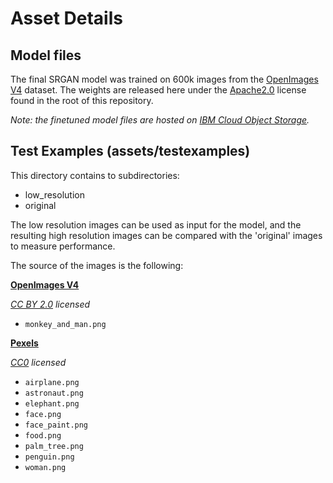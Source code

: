 # Asset Details

## Model files

The final SRGAN model was trained on 600k images from the [OpenImages V4](https://storage.googleapis.com/openimages/web/index.html) dataset. The weights are released here under the [Apache2.0](https://www.apache.org/licenses/LICENSE-2.0) license found in the root of this repository.

_Note: the finetuned model files are hosted on [IBM Cloud Object Storage](http://s3.us-south.cloud-object-storage.appdomain.cloud/max-assets-prod/max-image-resolution-enhancer/1.0.0/assets.tar.gz)._

## Test Examples (assets/testexamples)

This directory contains to subdirectories:
* low_resolution
* original

The low resolution images can be used as input for the model, and the resulting high resolution images can be compared with the 'original' images to measure performance.

The source of the images is the following:

**[OpenImages V4](https://storage.googleapis.com/openimages/web/index.html)**

_[CC BY 2.0](https://creativecommons.org/licenses/by/2.0/) licensed_

- `monkey_and_man.png`

**[Pexels](https://www.pexels.com/royalty-free-images/)**

_[CC0](https://creativecommons.org/publicdomain/zero/1.0/) licensed_

- `airplane.png`
- `astronaut.png`
- `elephant.png`
- `face.png`
- `face_paint.png`
- `food.png`
- `palm_tree.png`
- `penguin.png`
- `woman.png`